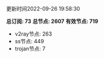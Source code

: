 更新时间2022-09-26 19:58:30

**总订阅: 73**
**总节点: 2607**
**有效节点: 719**
- v2ray节点: 263
- ss节点: 449
- trojan节点: 7

